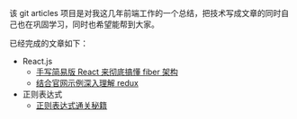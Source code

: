 该 git articles 项目是对我这几年前端工作的一个总结，把技术写成文章的同时自己也在巩固学习，同时也希望能帮到大家。

已经完成的文章如下：

-   React.js
    -   [手写简易版 React 来彻底搞懂 fiber 架构](https://github.com/applekj/frontend-knowledge/tree/master/articles/React/React-fiber#readme)
    -   [结合官网示例深入理解 redux](https://github.com/applekj/frontend-knowledge/blob/master/articles/React/redux-learn#readme)
-   正则表达式
    -   [正则表达式通关秘籍](https://github.com/applekj/frontend-knowledge/tree/master/articles/Regexp/regexp-esoterica#readme)
